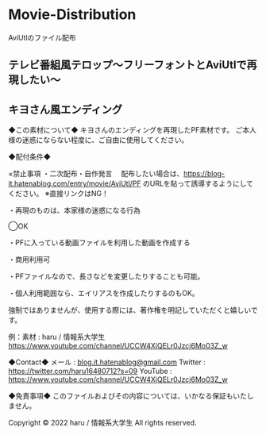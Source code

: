# Movie-Distribution
AviUtlのファイル配布
## テレビ番組風テロップ～フリーフォントとAviUtlで再現したい～
## キヨさん風エンディング
◆この素材について◆
キヨさんのエンディングを再現したPF素材です。
ご本人様の迷惑にならない程度に、ご自由に使用してください。

◆配付条件◆

×禁止事項
・二次配布・自作発言
　配布したい場合は、https://blog-it.hatenablog.com/entry/movie/AviUtl/PF
 のURLを貼って誘導するようにしてください。
※直接リンクはNG！

・再現のものは、本家様の迷惑になる行為

◯OK

・PFに入っている動画ファイルを利用した動画を作成する

・商用利用可

・PFファイルなので、長さなどを変更したりすることも可能。

・個人利用範囲なら、エイリアスを作成したりするのもOK。


強制ではありませんが、使用する際には、著作権を明記していただくと嬉しいです。


例：素材 : haru / 情報系大学生 https://www.youtube.com/channel/UCCW4XjQELr0Jzcj6Mo03Z_w


◆Contact◆
メール : blog.it.hatenablog@gmail.com
Twitter : https://twitter.com/haru16480712?s=09
YouTube : https://www.youtube.com/channel/UCCW4XjQELr0Jzcj6Mo03Z_w

◆免責事項◆
このファイルおよびその内容については、いかなる保証もいたしません。

Copyright © 2022 haru / 情報系大学生 All rights reserved.
